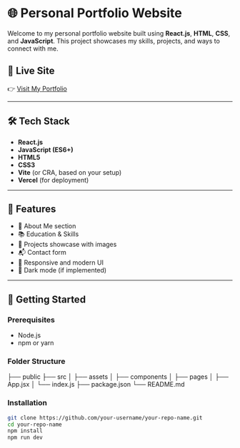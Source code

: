 # 🌐 Personal Portfolio Website

Welcome to my personal portfolio website built using **React.js**, **HTML**, **CSS**, and **JavaScript**. This project showcases my skills, projects, and ways to connect with me.

## 🔗 Live Site

👉 [Visit My Portfolio](https://my-portfolio-two-phi-39.vercel.app/)

---

## 🛠️ Tech Stack

- **React.js**
- **JavaScript (ES6+)**
- **HTML5**
- **CSS3**
- **Vite** (or CRA, based on your setup)
- **Vercel** (for deployment)

---

## 📸 Features

- 🧑 About Me section  
- 📚 Education & Skills  
- 💼 Projects showcase with images  
- 📬 Contact form  
- 🎨 Responsive and modern UI  
- 🌙 Dark mode (if implemented)

---

## 🚀 Getting Started

### Prerequisites

- Node.js
- npm or yarn
  
### Folder Structure
├── public
├── src
│   ├── assets
│   ├── components
│   ├── pages
│   ├── App.jsx
│   └── index.js
├── package.json
└── README.md


### Installation

```bash
git clone https://github.com/your-username/your-repo-name.git
cd your-repo-name
npm install
npm run dev
